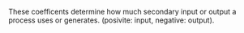 These coefficents determine how much secondary input or output a process uses or generates. (posivite: input, negative: output).
